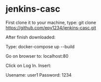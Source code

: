﻿# jenkins-casc
 
 First clone it to your machine, type:
  git clone https://github.com/epy1234/jenkins-casc.git

After finish downloaded:
 
Type:
docker-compose up --build
 
Go on browser to:
localhost:80

Click on Log In.
Insert:

Usename: user1
Password: 1234

